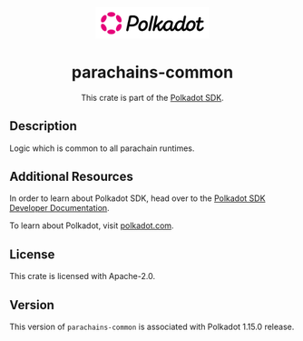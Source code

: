 <div align="center">

<img src="https://raw.githubusercontent.com/paritytech/polkadot-sdk/master/docs/images/Polkadot_Logo_Horizontal_Pink_BlackOnWhite.png" alt="Polkadot logo" width="200">

# parachains-common

This crate is part of the [Polkadot SDK](https://github.com/paritytech/polkadot-sdk/).

</div>

## Description

Logic which is common to all parachain runtimes.

## Additional Resources

In order to learn about Polkadot SDK, head over to the [Polkadot SDK Developer Documentation](https://paritytech.github.io/polkadot-sdk/master/polkadot_sdk_docs/index.html).

To learn about Polkadot, visit [polkadot.com](https://polkadot.com/).

## License

This crate is licensed with Apache-2.0.

## Version

This version of `parachains-common` is associated with Polkadot 1.15.0 release.
